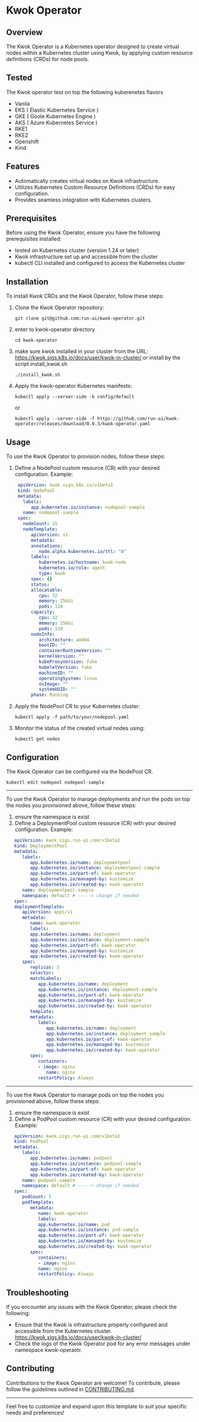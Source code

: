 # Kwok Operator

## Overview

The Kwok Operator is a Kubernetes operator designed to create virtual nodes within a Kubernetes cluster using Kwok, by applying custom resource definitions (CRDs) for node pools.

## Tested
The Kwok operator test on top the following kuberenetes flavors 
  - Vanila 
  - EKS ( Elastic Kubernetes Service )
  - GKE ( Goole Kubernetes Engine )
  - AKS ( Azure Kubernetes Service ) 
  - RKE1 
  - RKE2 
  - Openshift 
  - Kind 

## Features

- Automatically creates virtual nodes on Kwok infrastructure.
- Utilizes Kubernetes Custom Resource Definitions (CRDs) for easy configuration.
- Provides seamless integration with Kubernetes clusters.

## Prerequisites

Before using the Kwok Operator, ensure you have the following prerequisites installed:

- tested on Kubernetes cluster (version 1.24 or later)
- Kwok infrastructure set up and accessible from the cluster
- kubectl CLI installed and configured to access the Kubernetes cluster

## Installation

To install Kwok CRDs and the Kwok Operator, follow these steps:

1. Clone the Kwok Operator repository:

   ```shell
   git clone git@github.com:run-ai/kwok-operator.git
   ```
2. enter to kwok-operator directory
   ```shell
   cd kwok-operator
   ```
3. make sure kwok installed in your cluster from the URL: https://kwok.sigs.k8s.io/docs/user/kwok-in-cluster/
   or install by the script install_kwok.sh
   ```shell
   ./install_kwok.sh
   ```

3. Apply the kwok-operator Kubernetes manifests:
   ```shell
   kubectl apply --server-side -k config/default
   ```
   or 
   ```shell
   kubectl apply --server-side -f https://github.com/run-ai/kwok-operator/releases/download/0.0.3/kwok-operator.yaml
   ```
## Usage

To use the Kwok Operator to provision nodes, follow these steps:

1. Define a NodePool custom resource (CR) with your desired configuration. Example:

   ```yaml
    apiVersion: kwok.sigs.k8s.io/v1beta1
    kind: NodePool
    metadata:
      labels:
         app.kubernetes.io/instance: nodepool-sample
      name: nodepool-sample
    spec:
      nodeCount: 15
      nodeTemplate:
         apiVersion: v1
         metadata:
         annotations:
            node.alpha.kubernetes.io/ttl: "0"
         labels:
            kubernetes.io/hostname: kwok-node
            kubernetes.io/role: agent
            type: kwok
         spec: {}
         status:
         allocatable:
            cpu: 32
            memory: 256Gi
            pods: 110
         capacity:
            cpu: 32
            memory: 256Gi
            pods: 110
         nodeInfo:
            architecture: amd64
            bootID: ""
            containerRuntimeVersion: ""
            kernelVersion: ""
            kubeProxyVersion: fake
            kubeletVersion: fake
            machineID: ""
            operatingSystem: linux
            osImage: ""
            systemUUID: ""
         phase: Running
   ```

2. Apply the NodePool CR to your Kubernetes cluster:

   ```shell
   kubectl apply -f path/to/your/nodepool.yaml
   ```

3. Monitor the status of the created virtual nodes using:
   ```shell
   kubectl get nodes 
   ```

## Configuration

The Kwok Operator can be configured via the NodePool CR.
   ```shell
   kubectl edit nodepool nodepool-sample
   ```

----
To use the Kwok Operator to manage deployments and run the pods on top the nodes you provisioned above, follow these steps:
1. ensure the namespace is exist  
2. Define a DeploymentPool custom resource (CR) with your desired configuration. Example:
```yaml
   apiVersion: kwok.sigs.run-ai.com/v1beta1
   kind: DeploymentPool
   metadata:
      labels:
         app.kubernetes.io/name: deploymentpool
         app.kubernetes.io/instance: deploymentpool-sample
         app.kubernetes.io/part-of: kwok-operator
         app.kubernetes.io/managed-by: kustomize
         app.kubernetes.io/created-by: kwok-operator
      name: deploymentpool-sample
      namespace: default # -----> change if needed 
   spec:  
   deploymentTemplate:
      apiVersion: apps/v1 
      metadata:
         name: kwok-operator
         labels:
         app.kubernetes.io/name: deployment
         app.kubernetes.io/instance: deployment-sample
         app.kubernetes.io/part-of: kwok-operator
         app.kubernetes.io/managed-by: kustomize
         app.kubernetes.io/created-by: kwok-operator
      spec:
         replicas: 3
         selector:
         matchLabels: 
            app.kubernetes.io/name: deployment
            app.kubernetes.io/instance: deployment-sample
            app.kubernetes.io/part-of: kwok-operator
            app.kubernetes.io/managed-by: kustomize
            app.kubernetes.io/created-by: kwok-operator
         template:
         metadata:
            labels:
               app.kubernetes.io/name: deployment
               app.kubernetes.io/instance: deployment-sample
               app.kubernetes.io/part-of: kwok-operator
               app.kubernetes.io/managed-by: kustomize
               app.kubernetes.io/created-by: kwok-operator
         spec:
            containers:
            - image: nginx
               name: nginx
            restartPolicy: Always
   ```
---
To use the Kwok Operator to manage pods on top the nodes you provisioned above, follow these steps:
1. ensure the namespace is exist
2. Define a PodPool custom resource (CR) with your desired configuration. Example:
```yaml
   apiVersion: kwok.sigs.run-ai.com/v1beta1
   kind: PodPool
   metadata:
      labels:
         app.kubernetes.io/name: podpool
         app.kubernetes.io/instance: podpool-sample
         app.kubernetes.io/part-of: kwok-operator
         app.kubernetes.io/created-by: kwok-operator
      name: podpool-sample
      namespace: default # -----> change if needed
   spec:
      podCount: 5
      podTemplate:
         metadata:
            name: kwok-operator
            labels:
            app.kubernetes.io/name: pod
            app.kubernetes.io/instance: pod-sample
            app.kubernetes.io/part-of: kwok-operator
            app.kubernetes.io/managed-by: kustomize
            app.kubernetes.io/created-by: kwok-operator
         spec:
            containers:
            - image: nginx
            name: nginx
            restartPolicy: Always
```

## Troubleshooting 

If you encounter any issues with the Kwok Operator, please check the following:

- Ensure that the Kwok is infrastructure properly configured and accessible from the Kubernetes cluster. 
  https://kwok.sigs.k8s.io/docs/user/kwok-in-cluster/
- Check the logs of the Kwok Operator pod for any error messages under namespace kwok-operaotr.

## Contributing

Contributions to the Kwok Operator are welcome! To contribute, please follow the guidelines outlined in [CONTRIBUTING.md](./CONTRIBUTING.md).

---

Feel free to customize and expand upon this template to suit your specific needs and preferences!